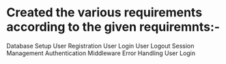 # Created the various requirements according to the given requiremnts:-
Database Setup
User Registration
User Login 
User Logout 
Session Management 
Authentication Middleware 
Error Handling 
User Login
